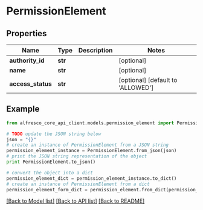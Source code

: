 # PermissionElement


## Properties
Name | Type | Description | Notes
------------ | ------------- | ------------- | -------------
**authority_id** | **str** |  | [optional] 
**name** | **str** |  | [optional] 
**access_status** | **str** |  | [optional] [default to 'ALLOWED']

## Example

```python
from alfresco_core_api_client.models.permission_element import PermissionElement

# TODO update the JSON string below
json = "{}"
# create an instance of PermissionElement from a JSON string
permission_element_instance = PermissionElement.from_json(json)
# print the JSON string representation of the object
print PermissionElement.to_json()

# convert the object into a dict
permission_element_dict = permission_element_instance.to_dict()
# create an instance of PermissionElement from a dict
permission_element_form_dict = permission_element.from_dict(permission_element_dict)
```
[[Back to Model list]](../README.md#documentation-for-models) [[Back to API list]](../README.md#documentation-for-api-endpoints) [[Back to README]](../README.md)


